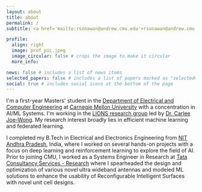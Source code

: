 ```yaml
---
layout: about
title: about
permalink: /
subtitle: <a href='mailto:rsonawan@andrew.cmu.edu'>rsonawan@andrew.cmu.edu</a>

profile:
  align: right
  image: prof_pic.jpeg
  image_circular: false # crops the image to make it circular
  more_info: 

news: false # includes a list of news items
selected_papers: false # includes a list of papers marked as "selected={true}"
social: true # includes social icons at the bottom of the page
---
```


I'm a first-year Masters' student in the [Department of Electrical and Computer Engineering](https://www.ece.cmu.edu/) at [Carnegie Mellon University](https://www.cmu.edu/) with a concentration in AI/ML Systems. I'm working in the [LIONS research group](https://research.ece.cmu.edu/lions/) led by [Dr. Carlee Joe-Wong](https://www.andrew.cmu.edu/user/cjoewong/). My research interest broadly lies in efficient machine learning and federated learning. 

I completed my B.Tech in Electrical and Electronics Engineering from [NIT Andhra Pradesh](https://nitandhra.ac.in/main/), India, where I worked on several hands-on projects with a focus on deep learning and reinforcement learning to explore the field of AI. Prior to joining CMU, I worked as a Systems Engineer in Research at [Tata Consultancy Services - Research](https://www.tcs.com/what-we-do/research) where I spearheaded the design and optimization of various novel ultra wideband antennas and modeled ML solutions to enhance the usability of Reconfigurable Intelligent Surfaces with novel unit cell designs.
